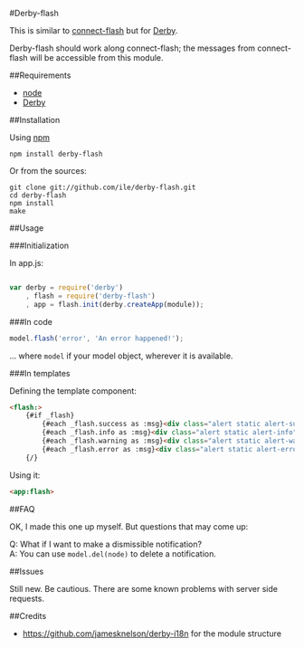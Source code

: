 #Derby-flash

This is similar to [connect-flash](https://github.com/jaredhanson/connect-flash) but for [Derby](http://derbyjs.com/). 

Derby-flash should work along connect-flash; the messages from connect-flash will be accessible from this module.

##Requirements

- [node](http://nodejs.org)
- [Derby](http://derbyjs.com/)


##Installation

Using [npm](https://npmjs.org/)

`npm install derby-flash`

Or from the sources:

```
git clone git://github.com/ile/derby-flash.git
cd derby-flash
npm install
make
```

##Usage

###Initialization

In app.js:

```javascript

var derby = require('derby')
    , flash = require('derby-flash')
    , app = flash.init(derby.createApp(module));


```

###In code

```javascript
model.flash('error', 'An error happened!');

```

... where `model` if your model object, wherever it is available.

###In templates

Defining the template component:

```html
<flash:>
    {#if _flash}
        {#each _flash.success as :msg}<div class="alert static alert-success">{{:msg}}</div>{/}
        {#each _flash.info as :msg}<div class="alert static alert-info">{{:msg}}</div>{/}
        {#each _flash.warning as :msg}<div class="alert static alert-warning">{{:msg}}</div>{/}
        {#each _flash.error as :msg}<div class="alert static alert-error">{{:msg}}</div>{/}
    {/}
```

Using it:

```html
<app:flash>

```

##FAQ

OK, I made this one up myself. But questions that may come up:

Q: What if I want to make a dismissible notification?  
A: You can use `model.del(node)` to delete a notification.

##Issues

Still new. Be cautious. There are some known problems with server side requests.

##Credits

- https://github.com/jamesknelson/derby-i18n for the module structure
